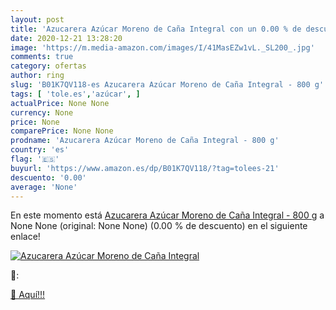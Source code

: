 ```yaml
---
layout: post
title: 'Azucarera Azúcar Moreno de Caña Integral con un 0.00 % de descuento'
date: 2020-12-21 13:28:20
image: 'https://m.media-amazon.com/images/I/41MasEZw1vL._SL200_.jpg'
comments: true
category: ofertas
author: ring
slug: 'B01K7QV118-es Azucarera Azúcar Moreno de Caña Integral - 800 g'
tags: [ 'tole.es','azúcar', ]
actualPrice: None None
currency: None
price: None
comparePrice: None None
prodname: 'Azucarera Azúcar Moreno de Caña Integral - 800 g'
country: 'es'
flag: '🇪🇸'
buyurl: 'https://www.amazon.es/dp/B01K7QV118/?tag=tolees-21'
descuento: '0.00'
average: 'None'
---
```


En este momento está [Azucarera Azúcar Moreno de Caña Integral - 800 g](https://www.amazon.es/dp/B01K7QV118/?tag=tolees-21) a None None (original: None None) (0.00 %  de descuento) en el siguiente enlace!

[![Azucarera Azúcar Moreno de Caña Integral](https://m.media-amazon.com/images/I/41MasEZw1vL._SL200_.jpg)](https://www.amazon.es/dp/B01K7QV118/?tag=tolees-21)

🔎:


[🛒 Aquí!!!](https://www.amazon.es/dp/B01K7QV118/?tag=tolees-21)
